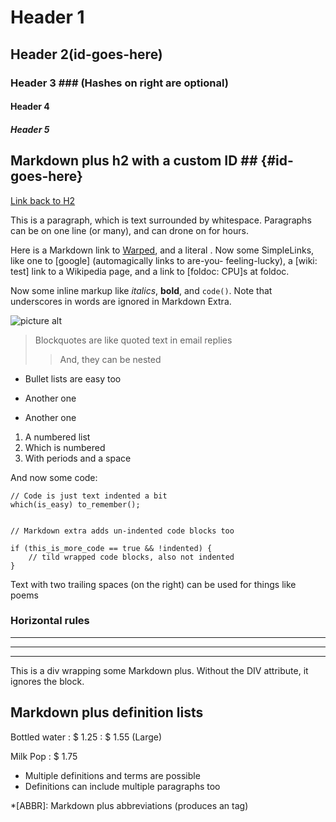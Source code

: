 # Header 1 #
## Header 2(id-goes-here) ##
### Header 3 ###             (Hashes on right are optional)
#### Header 4 ####
##### Header 5 #####

## Markdown plus h2 with a custom ID ##         {#id-goes-here}
[Link back to H2](#id-goes-here)

This is a paragraph, which is text surrounded by whitespace. Paragraphs can be on one
line (or many), and can drone on for hours.

Here is a Markdown link to [Warped](http://warpedvisions.org), and a literal .
Now some SimpleLinks, like one to [google] (automagically links to are-you-
feeling-lucky), a [wiki: test] link to a Wikipedia page, and a link to
[foldoc: CPU]s at foldoc.

Now some inline markup like _italics_,  **bold**, and `code()`. Note that underscores in
words are ignored in Markdown Extra.

![picture alt](https://secure.travis-ci.org/lucassus/locomotive.png "Title is optional")

> Blockquotes are like quoted text in email replies
>> And, they can be nested

* Bullet lists are easy too
- Another one
+ Another one

1. A numbered list
2. Which is numbered
3. With periods and a space

And now some code:

    // Code is just text indented a bit
    which(is_easy) to_remember();

~~~

// Markdown extra adds un-indented code blocks too

if (this_is_more_code == true && !indented) {
    // tild wrapped code blocks, also not indented
}

~~~

Text with
two trailing spaces
(on the right)
can be used
for things like poems

### Horizontal rules

* * * *
****
--------------------------


<div class="custom-class" markdown="1">
This is a div wrapping some Markdown plus.  Without the DIV attribute, it ignores the
block.
</div>

## Markdown plus definition lists ##

Bottled water
: $ 1.25
: $ 1.55 (Large)

Milk
Pop
: $ 1.75

* Multiple definitions and terms are possible
* Definitions can include multiple paragraphs too

*[ABBR]: Markdown plus abbreviations (produces an <abbr> tag)
